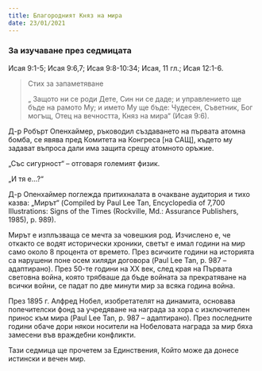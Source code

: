 ```yaml
---
title: Благородният Княз на мира
date: 23/01/2021
---
```


### За изучаване през седмицата
Исая 9:1-5; Исая 9:6,7; Исая 9:8-10:34; Исая, 11 гл.; Исая 12:1-6.

> <p>Стих за запаметяване</p>
> „ Защото ни се роди Дете, Син ни се даде; и управлението ще бъде на рамото Му; и името Му ще бъде: Чудесен, Съветник, Бог могъщ, Отец на вечността, Княз на мира“ (Исая 9:6).

Д-р Робърт Опенхаймер, ръководил създаването на първата атомна бомба, се явява пред Комитета на Конгреса [на САЩ], където му задават въпроса дали има защита срещу атомното оръжие.

„Със сигурност“ – отговаря големият физик.

„И тя е…?“

Д-р Опенхаймер поглежда притихналата в очакване аудитория и тихо казва: „Мирът“ (Compiled by Paul Lee Tan, Encyclopedia of 7,700 Illustrations: Signs of the Times (Rockville, Md.: Assurance Publishers, 1985), p. 989).

Мирът е изплъзваща се мечта за човешкия род. Изчислено е, че откакто се водят исторически хроники, светът е имал години на мир само около 8 процента от времето. През всичките години на историята са нарушени поне осем хиляди договора (Paul Lee Tan, p. 987 – адаптирано). През 50-те години на ХХ век, след края на Първата световна война, която трябваше да бъде войната за прекратяване на всички войни, се падат по две минути мир за всяка година война.

През 1895 г. Алфред Нобел, изобретателят на динамита, основава попечителски фонд за учредяване на награда за хора с изключителен принос към мира (Paul Lee Tan, p. 987 – адаптирано). През последните години обаче дори някои носители на Нобеловата награда за мир бяха замесени във враждебни конфликти.

Тази седмица ще прочетем за Единствения, Който може да донесе истински и вечен мир.